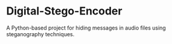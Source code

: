 # Digital-Stego-Encoder
A Python-based project for hiding messages in audio files using steganography techniques.
